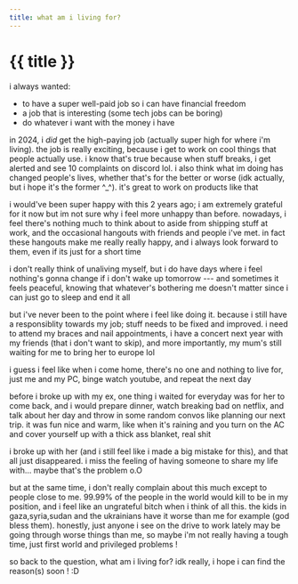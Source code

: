 ```yaml
---
title: what am i living for?
---
```


# {{ title }}

i always wanted:

- to have a super well-paid job so i can have financial freedom
- a job that is interesting (some tech jobs can be boring)
- do whatever i want with the money i have

in 2024, i _did_ get the high-paying job (actually super high for where i'm living). the job is really exciting, because i get to work on cool things that people actually use. i know that's true because when stuff breaks, i get alerted and see 10 complaints on discord lol. i also think what im doing has changed people's lives, whether that's for the better or worse (idk actually, but i hope it's the former ^\_^). it's great to work on products like that

i would've been super happy with this 2 years ago; i am extremely grateful for it now but im not sure why i feel more unhappy than before. nowadays, i feel there's nothing much to think about to aside from shipping stuff at work, and the occasional hangouts with friends and people i've met. in fact these hangouts make me really really happy, and i always look forward to them, even if its just for a short time

i don't really think of unaliving myself, but i do have days where i feel nothing's gonna change if i don't wake up tomorrow --- and sometimes it feels peaceful, knowing that whatever's bothering me doesn't matter since i can just go to sleep and end it all

but i've never been to the point where i feel like doing it. because i still have a responsiblity towards my job; stuff needs to be fixed and improved. i need to attend my braces and nail appointments, i have a concert next year with my friends (that i don't want to skip), and more importantly, my mum's still waiting for me to bring her to europe lol

i guess i feel like when i come home, there's no one and nothing to live for, just me and my PC, binge watch youtube, and repeat the next day

before i broke up with my ex, one thing i waited for everyday was for her to come back, and i would prepare dinner, watch breaking bad on netflix, and talk about her day and throw in some random convos like planning our next trip. it was fun nice and warm, like when it's raining and you turn on the AC and cover yourself up with a thick ass blanket, real shit

i broke up with her (and i still feel like i made a big mistake for this), and that all just disappeared. i miss the feeling of having someone to share my life with... maybe that's the problem o.O

but at the same time, i don't really complain about this much except to people close to me. 99.99% of the people in the world would kill to be in my position, and i feel like an ungrateful bitch when i think of all this. the kids in gaza,syria,sudan and the ukrainians have it worse than me for example (god bless them). honestly, just anyone i see on the drive to work lately may be going through worse things than me, so maybe i'm not really having a tough time, just first world and privileged problems !

so back to the question, what am i living for? idk really, i hope i can find the reason(s) soon ! :D
